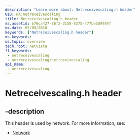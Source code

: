 ```yaml
---
description: "Learn more about: Netreceivescaling.h header"
UID: NA:netreceivescaling
title: Netreceivescaling.h header
ms.assetid: b76ca427-86f2-3158-8375-477be3d9484f
ms.date: 05/09/2018
keywords: ["Netreceivescaling.h header"]
ms.keywords: 
ms.topic: overview
tech.root: netvista
f1_keywords:
 - netreceivescaling
 - netreceivescaling/netreceivescaling
api_name:
 - netreceivescaling
---
```


# Netreceivescaling.h header


## -description

This header is used by network. For more information, see:

- [Network](../_netvista/index.md)


